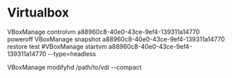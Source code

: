 Virtualbox
==========

VBoxManage controlvm a88960c8-40e0-43ce-9ef4-139311a14770 poweroff
VBoxManage snapshot a88960c8-40e0-43ce-9ef4-139311a14770 restore test
#VBoxManage startvm a88960c8-40e0-43ce-9ef4-139311a14770 --type=headless

VBoxManage modifyhd /path/to/vdi --compact
